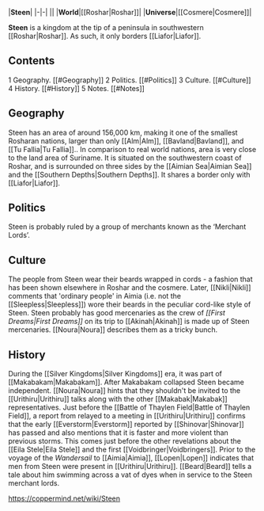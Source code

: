 |**Steen**|
|-|-|
||
|**World**|[[Roshar\|Roshar]]|
|**Universe**|[[Cosmere\|Cosmere]]|

**Steen** is a kingdom at the tip of a peninsula in southwestern [[Roshar\|Roshar]]. As such, it only borders [[Liafor\|Liafor]].

## Contents

1 Geography. [[#Geography]] 
2 Politics. [[#Politics]] 
3 Culture. [[#Culture]] 
4 History. [[#History]] 
5 Notes. [[#Notes]] 


## Geography
Steen has an area of around 156,000 km, making it one of the smallest Rosharan nations, larger than only [[Alm\|Alm]], [[Bavland\|Bavland]], and [[Tu Fallia\|Tu Fallia]].. In comparison to real world nations, area is very close to the land area of Suriname.
It is situated on the southwestern coast of Roshar, and is surrounded on three sides by the [[Aimian Sea\|Aimian Sea]] and the [[Southern Depths\|Southern Depths]]. It shares a border only with [[Liafor\|Liafor]].

## Politics
Steen is probably ruled by a group of merchants known as the ‘Merchant Lords’.

## Culture
The people from Steen wear their beards wrapped in cords - a fashion that has been shown elsewhere in Roshar and the cosmere. Later, [[Nikli\|Nikli]] comments that 'ordinary people' in Aimia (i.e. not the [[Sleepless\|Sleepless]]) wore their beards in the peculiar cord-like style of Steen.
Steen probably has good mercenaries as the crew of *[[First Dreams\|First Dreams]]* on its trip to [[Akinah\|Akinah]] is made up of Steen mercenaries.
[[Noura\|Noura]] describes them as a tricky bunch.

## History
During the [[Silver Kingdoms\|Silver Kingdoms]] era, it was part of [[Makabakam\|Makabakam]].
After Makabakam collapsed Steen became independent.
[[Noura\|Noura]] hints that they shouldn't be invited to the [[Urithiru\|Urithiru]] talks along with the other [[Makabak\|Makabak]] representatives.
Just before the [[Battle of Thaylen Field\|Battle of Thaylen Field]], a report from  relayed to a meeting in [[Urithiru\|Urithiru]] confirms that the early [[Everstorm\|Everstorm]] reported by [[Shinovar\|Shinovar]] has passed and also mentions that it is faster and more violent than previous storms. This comes just before the other revelations about the [[Eila Stele\|Eila Stele]] and the first [[Voidbringer\|Voidbringers]].
Prior to the voyage of the *Wandersail* to [[Aimia\|Aimia]], [[Lopen\|Lopen]] indicates that men from Steen were present in [[Urithiru\|Urithiru]].
[[Beard\|Beard]] tells a tale about him swimming across a vat of dyes when in service to the Steen merchant lords.



https://coppermind.net/wiki/Steen